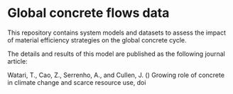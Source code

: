 # Global concrete flows data

This repository contains system models and datasets to assess the impact of material efficiency strategies on the global concrete cycle.

The details and results of this model are published as the following journal article:

Watari, T., Cao, Z., Serrenho, A., and Cullen, J. () Growing role of concrete in climate change and scarce resource use, doi

